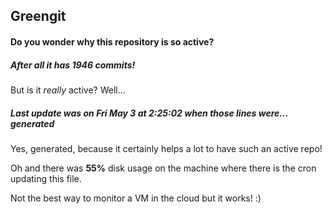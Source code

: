 ## Greengit

#### Do you wonder why this repository is so active?

##### After all it has 1946 commits!

But is it *really* active? Well...

##### Last update was on Fri May 3 at 2:25:02 when those lines were... generated

Yes, generated, because it certainly helps a lot to have such an active repo!

Oh and there was **55%** disk usage on the machine
where there is the cron updating this file.

Not the best way to monitor a VM in the cloud but it works! :)

